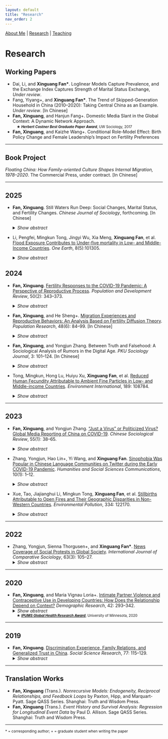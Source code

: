 ```yaml
---
layout: default
title: "Research"
nav_order: 2
---
```

<link rel="stylesheet" href="assets/style.css">


[About Me](index.md) | [Research](research.md) | [Teaching](teaching.md)

# Research
## Working Papers

- Dai, Li, and **Xinguang Fan\***. Loglinear Models Capture Prevalence, and the Exchange Index Captures Strength of Marital Status Exchange, *Under review*.  
- Fang, Yiyang+, and **Xinguang Fan\***. The Trend of Skipped-Generation Household in China (2010–2020): Taking Central China as an Example. *Under review*. [In Chinese]  
- **Fan, Xinguang**, and Hanjun Fang+. Domestic Media Slant in the Global Context: A Dynamic Network Approach.
  <br>
    <span style="font-size: 0.8em;">&nbsp;&nbsp;&nbsp;&nbsp;★ <strong><em>Herbert Costner Best Graduate Paper Award</em></strong>, UW Sociology, 2017<span>
- **Fan, Xinguang**, and Kaizhe Wang+. Conditional Role-Model Effect: Birth Policy Change and Female Leadership’s Impact on Fertility Preferences

---

## Book Project

*Floating China: How Family-oriented Culture Shapes Internal Migration, 1978–2020*. The Commercial Press, under contract. [In Chinese]

---

## 2025

- **Fan, Xinguang**. Still Waters Run Deep: Social Changes, Marital Status, and Fertility Changes. *Chinese Journal of Sociology*, forthcoming. [In Chinese]
    <details>
    <summary><em>Show abstract</em></summary>
    <p>Following the completion of the fertility transition, the structural composition of marital status has remained relatively stable over the long term due to the counterbalancing effects of rising average age and increasing educational attainment on marital status. Using a conditional decomposition method and Monte Carlo simulations, this study estimates the impact of marital status on fertility changes. Based on microdata from four population censuses (1990–2020), the analysis reveals a gradually increasing contribution of marital status to fertility change, which is closely linked to the level of social development. This contribution follows a decreasing gradient from urban to rural areas and from more developed to less developed regions. Further analysis indicates the spatial heterogeneity in the relationship between social development factors and the contribution of marital status. The findings support the critical role of marriage in fertility changes and provide insights into the applicability of the second demographic transition theory in China. Therefore, a deeper understanding of China’s long-term low fertility trend requires further theoretical and empirical attention to shifts in marital attitudes and their influence on fertility behavior.</p>
  </details>

- Li, Pengfei, Mingkun Tong, Jingyi Wu, Xia Meng, **Xinguang Fan**, et al. [Flood Exposure Contributes to Under-five mortality in Low- and Middle-Income Countries](https://doi.org/10.1016/j.oneear.2025.101305). *One Earth*, 8(5):101305.
  <details>
    <summary><em>Show abstract</em></summary>
    <p>Flood, a natural disaster closely related to global climate change, harms child health. However, the long-term effect of flood exposure on child mortality is unknown, particularly in low- and middle-income countries (LMICs). Here, based on a sibling-matched case-control design and exposure data of 913 large flood events, we first estimate the under-5 deaths (U5Ds) attributable to long-term flood exposure in 100 LMICs, where there are >90% of global U5Ds. We find that, in 2017, in the 100 LMICs, 26.4% of children <5 years of age were exposed to flood at least once during their life course, which was associated with 33,000 (95% confidence interval [CI] 4,000, 57,000) premature deaths. The chronic effect could be significantly larger than direct child mortality attributable to natural forces (i.e., 832 [95% CI 806, 856] U5Ds). The long-term health impacts of floods are nonnegligible, and the vulnerable communities identified in this study can help plan relevant climate-health services and public health interventions.
</p>
  </details>

## 2024

- **Fan, Xinguang**. [Fertility Responses to the COVID-19 Pandemic: A Perspective of Reproductive Process](https://onlinelibrary.wiley.com/doi/abs/10.1111/padr.12626). *Population and Development Review*, 50(2): 343–373.
  <details>
    <summary><em>Show abstract</em></summary>
    <p>The COVID-19 pandemic has potential large-scale impacts on population dynamics. Yet, recent theories and empirical analyses fall short of fully articulating the extent and nature of the pandemic's influence on birth rates at the aggregate level. This study advances the comprehension of fertility dynamics amid the pandemic by focusing on the reproductive process. The effects of the pandemic on conceptions and pregnancy terminations may exhibit considerable variability, which, in turn, could dictate the observed patterns in birth rates during the pandemic. Employing the data from the Performance Monitoring Action survey in Burkina Faso and Kenya, which includes information on conceptions, pregnancy terminations, and births, the research dissects the nuances of fertility behavior in response to the pandemic. Findings indicate an uptick in conception rates around six months following the onset of the pandemic in Kenya, while pregnancy terminations did not significantly shift in either country. Further, the data reveal a pronounced increase in conception rates among disadvantaged groups, whereas a downturn in pregnancy terminations was noted predominantly in urban areas during the early phase of the pandemic. These findings underscore the importance of considering the reproductive process when studying fertility responses to catastrophic events.</p>
  </details>
  
- **Fan, Xinguang**, and He Sheng+. [Migration Experiences and Reproductive Behaviors: An Analysis Based on Fertility Diffusion Theory](https://rkyj.ruc.edu.cn/CN/Y2024/V48/I6/84). *Population Research*, 48(6): 84–99. [In Chinese]
    <details>
    <summary><em>Show abstract</em></summary>
    <p>China's fertility transition process is characterized by a regionally progressive pattern. The process of fertility transition exhibits both temporal and spatial diffusion phenomena, with migrant flows serving as a crucial channel for fertility diffusion. Using data from the Life History Survey of the China Health and Retirement Longitudinal Study (CHARLS) 2014 and provincial fertility data, this paper examines the relationship between fertility environment changes resulting from inter-provincial migration and women's number of children ever born and reproductive behaviors. The analysis reveals that migration experiences from high-fertility regions to low-fertility regions reduce the lifetime number of children. Migration experiences in relatively low-fertility regions significantly decrease the probability of giving birth. This indicates that changes in the fertility environment serve as a critical pathway through which migration experiences shape reproductive behaviors. In the context of large-scale population migration from rural to urban areas and from central and western to eastern regions, this study provides a micro-level explanation for the diffusion phenomena observed in China's fertility level changes.</p>
  </details>
- **Fan, Xinguang**, and Yongjun Zhang. Between Truth and Falsehood: A Sociological Analysis of Rumors in the Digital Age. *PKU Sociology Journal*, 3: 101–124. [In Chinese]
    <details>
    <summary><em>Show abstract</em></summary>
    <p>The digital age has altered the methods of information acquisition and dissemination, rendering the frequent occurrence of rumors a common societal phenomenon. There is a lack of systematic discussion on the identification of rumors and their sociological implications in the digital era. This article, building on previous research, discusses the characteristics of rumors in the digital age and proposes a deep learning-based strategy for fake information identification. Taking the fake information about China and the Chinese community on Chinese-language Twitter during the pandemic as an example, we analyze the thematic distribution and dissemination process of the misinformation. We find that there is a division within the Chinese community, and that engagement in spreading rumors targeting China or the Chinese community is closely related to their attitudes towards China. This paper aims to combine the research paradigm of computational social science to offer insights for the sociological study of rumors in the digital age.</p>
  </details>
- Tong, Mingkun, Hong Lu, Huiyu Xu, **Xinguang Fan**, et al. [Reduced Human Fecundity Attributable to Ambient Fine Particles in Low- and Middle-income Countries](https://doi.org/10.1016/j.envint.2024.108784). *Environment International*, 189: 108784.
    <details>
    <summary><em>Show abstract</em></summary>
    <p>Background: Exposure to ambient fine particulate matter (PM2.5) has been associated with reduced human fecundity. However, the attributable burden has not been estimated for low- and middle-income countries (LMICs), where the exposure–response function between PM2.5 and the infertility rate has been insufficiently studied. Objective: This study examined the associations between long-term exposure to PM2.5 and human fecundity indicators, namely the expected time to pregnancy (TTP) and 12-month infertility rate (IR), and then estimated PM2.5-attributable burden of infertility in LMICs. Methods: We analyzed 164,593 eligible women from 100 Demographic and Health Surveys conducted in 49 LMICs between 1999 and 2021. We assessed PM2.5 exposures during the 12 months before a pregnancy attempt using the global satellite-derived PM2.5 estimates produced by Atmospheric Composition Analysis Group (ACAG). First, we created a series of pseudo-populations with balanced covariates, given different levels of PM2.5 exposure, using a matching approach based on the generalized propensity score. For each pseudo-population, we used 2-stage generalized Gamma models to derive TTP or IR from the probability distribution of the questionnaire-based duration time for the pregnancy attempt before the interview. Second, we used spline regressions to generate nonlinear PM2.5 exposure–response functions for each of the two fecundity indicators. Finally, we applied the exposure–response functions to estimate number of infertile couples attributable to PM2.5 exposure in 118 LMICs. Results: Based on the Gamma models, each 10 µg/m3 increment in PM2.5 exposure was associated with a TTP increase by 1.7 % (95 % confidence interval [CI]: -2.3 %–6.0 %) and an IR increase by 2.3 % (95 %CI: 0.6 %–3.9 %). The nonlinear exposure–response function suggested a robust effect of an increased IR for high-concentration PM2.5 exposure (>75 µg/m3). Based on the PM2.5-IR function, across the 118 LMICs, the number of infertile couples attributable to PM2.5 exposure exceeding 35 µg/m3 (the first-stage interim target recommended by the World Health Organization global air quality guidelines) was 0.66 million (95 %CI: 0.061–1.43), accounting for 2.25 % (95 %CI: 0.20 %–4.84 %) of all couples affected by infertility. Among the 0.66 million, 66.5 % were within the top 10 % high-exposure infertile couples, mainly from South Asia, East Asia, and West Africa. Conclusion: PM2.5 contributes significantly to human infertility in places with high levels of air pollution. PM2.5-pollution control is imperative to protect human fecundity in LMICs.</p>
  </details>

---

## 2023

- **Fan, Xinguang**, and Yongjun Zhang. [“Just a Virus” or Politicized Virus? Global Media Reporting of China on COVID-19](https://doi.org/10.1080/21620555.2022.2116308). *Chinese Sociological Review*, 55(1): 38–65.
    <details>
    <summary><em>Show abstract</em></summary>
    <p>This study examines how China was covered and framed in global media reporting during the early stage of the coronavirus pandemic. Relying on a global multilingual COVID-19 online news narratives dataset, we propose multidimensional indicators to assess cross-country and cross-period variations in media discourses on China throughout the year of 2020. We derive and assess two hypotheses to explore factors accounting for the variations. The ideology-conflict hypothesis argues that the ideology distance from China determines the media attention and framing toward China in terms of COVID-19 reporting, while the crisis-mitigation hypothesis emphasizes that the domestic pandemic situation is associated with media discourses on China. Empirical analysis based on data compiled from various sources finds no evidence for the ideology-conflict hypothesis and moderate support for the crisis-mitigation hypothesis. Changes in the coronavirus situation and policy reactions are associated with changes in media coverage of China and the use of politicized terms over time. We conclude by discussing the implications of using online media data to understand the COVID-19 infodemic and its contribution to the emerging field of computational sociology.</p>
  </details>
- Zhang, Yongjun, Hao Lin+, Yi Wang, and **Xinguang Fan**. [Sinophobia Was Popular in Chinese Language Communities on Twitter during the Early COVID-19 Pandemic](https://doi.org/10.1057/s41599-023-01959-6). *Humanities and Social Sciences Communications*, 10(1): 1–12.
    <details>
    <summary><em>Show abstract</em></summary>
    <p>The COVID-19 pandemic has led to a global surge in Sinophobia. We examine how Chinese language users responded to COVID-19 on Western social media by compiling a unique database (CNTweets) with over 25 million Chinese tweets mentioning any Chinese characters related to China, the Chinese Communist Party (CCP), Chinese, and Asians from December 2019 to April 2021. Our analysis of Twitter users’ self-reported geographic information shows that most Chinese language users on Twitter originated from Mainland China, Hong Kong, Taiwan, and the United States. We then adopt the Robustly Optimized Bidirectional Encoder Representations from Transformers (RoBERTa) and structural topic modeling to further analyze the sentiments, content, and topics of Chinese tweets during the COVID-19 pandemic. Our results suggest that 61.8% of tweets in our database were contributed by only 1% of Twitter users and 62.2% of tweets were negative toward China. Despite the prevalence of anti-China sentiments, the target entity analysis shows that these negative sentiments were more likely to target the Chinese government and CCP than the Chinese people. Our findings also show that the most popular topics were politics (e.g., Hong Kong protests and Taiwan issues), COVID-19, and the United States (e.g., the US-China relations and domestic issues). Anti-China users focused relatively more on political issues such as democracy and freedom, while pro-China users mentioned cultural and economic topics more. Our social network analysis reveals that these pro-China and anti-China Twitter users lacked in-depth engagement in China-related conversations and were highly segregated from each other. We conclude by discussing our contributions to China and social media studies and possible policy implications.</p>
  </details>

- Xue, Tao, Jiajianghui Li, Mingkun Tong, **Xinguang Fan**, et al. [Stillbirths Attributable to Open Fires and Their Geographic Disparities in Non-Western Countries](https://doi.org/10.1016/j.envpol.2023.122170). *Environmental Pollution*, 334: 122170.
    <details>
    <summary><em>Show abstract</em></summary>
    <p>Due to global warming, an increased number of open fires is becoming a major contributor to PM2.5 pollution and thus a threat to public health. However, the burden of stillbirths attributable to fire-sourced PM2.5 is unknown. In low- and middle-income countries (LMICs), there is a co-occurrence of high baseline stillbirth rates and frequent firestorms, which may lead to a geographic disparity. Across 54 LMICs, we conducted a self-matched case-control study, making stillbirths comparable to the corresponding livebirths in terms of time-invariant characteristics (e.g., genetics) and duration of gestational exposure. We established a joint-exposure-response function (JERF) by simultaneously associating stillbirth with fire- and non-fire-sourced PM2.5 concentrations, which were estimated by fusing multi-source data, such as chemical transport model simulations and satellite observations. During 2000–2014, 35,590 pregnancies were selected from multiple Demographic and Health Surveys. In each mother, a case of stillbirth was compared to her livebirth(s) based on gestational exposure to fire-sourced PM2.5. We further applied the JERF to assess stillbirths attributable to fire-sourced PM2.5 in 136 non-Western countries. The disparity was evaluated using the Gini index. The risk of stillbirth increased by 17.4% (95% confidence interval [CI]: 1.6–35.7%) per 10 μg/m3 increase in fire-sourced PM2.5. In 2014, referring to a minimum-risk exposure level of 10 μg/m3, total and fire-sourced PM2.5 contributed to 922,860 (95% CI: 578,451–1,183,720) and 49,951 (95% CI: 3,634–92,629) stillbirths, of which 10% were clustered within the 6.4% and 0.6% highest-exposure pregnancies, respectively. The Gini index of stillbirths attributable to fire-sourced PM2.5 was 0.65, much higher than for total PM2.5 (0.28). Protecting pregnant women against PM2.5 exposure during wildfires is critical to avoid stillbirths, as the burden of fire-associated stillbirths leads to a geographic disparity in maternal health.</p>
  </details>

---

## 2022

- Zhang, Yongjun, Sienna Thorgusen+, and **Xinguang Fan\***. [News Coverage of Social Protests in Global Society](https://doi.org/10.1177/00207152221085601). *International Journal of Comparative Sociology*, 63(3): 105–27.
    <details>
    <summary><em>Show abstract</em></summary>
    <p>This article links media and social movement studies with world society theory to explain cross-national variations in media attention to domestic social protests. We compile a novel large-scale dataset with over 1.2 million protest-related news articles from 12,644 web news sites across 140 countries/areas in 2015–2020. Our cross-national analysis shows that both media- and country-level characteristics explain news coverage of domestic social protests. Our findings show that web news outlets with high web traffic and a propensity to report conflictual events tend to cover more protests. In addition, web news sites in nations with vibrant civil society organizations report more protest events. We also find that there is a positive relationship between online censorship and news coverage in general. But this is driven by news media in democratic countries, and news sites in authoritarian regimes experiencing strong censorship cover fewer protest events. Finally, news media in authoritarian nations with more organizational ties to the international community cover more domestic protests.</p>
  </details>

---

## 2020

- **Fan, Xinguang**, and Maria Vignau Loria+. [Intimate Partner Violence and Contraceptive Use in Developing Countries: How Does the Relationship Depend on Context?](https://doi.org/10.4054/DemRes.2020.42.10) *Demographic Research*, 42: 293–342.
    <details>
    <summary><em>Show abstract</em></summary>
    <p>BACKGROUND: Reducing domestic violence and increasing contraceptive use are two ways to improve women’s health in developing countries. Social scientists debate whether women’s experiences of intimate partner violence influence contraceptive use. The empirical evidence evaluating the relationship yields inconsistent results. These contradictory findings might be due to specific regional conditions that moderate the relationship. METHODS: Using 30 panels of DHS data from 17 developing countries, this study examines the relationship between intimate partner violence and contraceptive use in a cross-national comparison and assesses whether this relationship is moderated by macro contextual factors, including the presence or absence of legal regulations against domestic violence and the national level of female empowerment. RESULTS: Experience of either physical or sexual violence is associated with an increase in contraceptive use, and is statistically significant in a cross-national setting. The magnitude of the positive relationship between physical and sexual violence and contraceptive use decreases in the presence of legal regulations against domestic violence. The positive association of sexual violence with contraceptive use decreases in contexts with higher levels of women’s empowerment. However, there is no change in the positive association between physical violence and contraceptive use in contexts with higher levels of women’s empowerment. These results are robust to additional sensitivity tests. CONTRIBUTION: This study demonstrates how macro contexts moderate the relationship between intimate partner violence and contraceptive use. The results inform and reconcile previous findings by demonstrating that the positive relationship between women’s experience of violence by an intimate partner and contraceptive use can be attenuated when structural conditions change – namely, adoption of legal protections and improved women’s empowerment.</p>
  </details>
  <span style="font-size: 0.8em;">&nbsp;&nbsp;&nbsp;&nbsp;★ <strong><em><a href= "https://www.ipums.org/2020-award-winners">IPUMS Global Health Research Award</a></em></strong>, University of Minnesota, 2020<span>

---

## 2019

- **Fan, Xinguang**. [Discrimination Experience, Family Relations, and Generalized Trust in China](https://doi.org/10.1016/j.ssresearch.2018.10.009). *Social Science Research*, 77: 115–129.
    <details>
    <summary><em>Show abstract</em></summary>
    <p>Building upon how experiential learning theory explains sources of generalized trust, this study argues that discrimination experiences of others in individual's social network, especially those in close social ties, can have spillover influence on one's generalized trust. Empirically, this study focuses on family relations and examines whether another family member's discrimination experiences may shape an adult individual's generalized trust. Using husband–wife and parent–child linked data from the adult sample of China Family Panel Studies (CFPS) in 2012, this study confirms findings that an individual's discrimination experiences negatively impact their own level of generalized trust. Additionally, net of one's own experiences of discrimination, the disorder experienced by closely related others also affects generalized trust. This is true for effects that travel from husband to wife and wife to husband. However, these impacts are not found in parent–child relationships. The results of this study extend previous literature on sources of generalized trust by suggesting an additional mechanism whereby family members' experiences with discrimination spillover to affect generalized trust for closely related adults.</p>
  </details>
---

## Translation Works

- **Fan, Xinguang** (Trans.). *Nonrecursive Models: Endogeneity, Reciprocal Relationships, and Feedback Loops* by Paxton, Hipp, and Marquart-Pyatt. Sage QASS Series. Shanghai: Truth and Wisdom Press.  
- **Fan, Xinguang** (Trans.). *Event History and Survival Analysis: Regression for Longitudinal Event Data* by Paul D. Allison. Sage QASS Series. Shanghai: Truth and Wisdom Press.

---

<sub>* = corresponding author; + = graduate student when writing the paper</sub>
